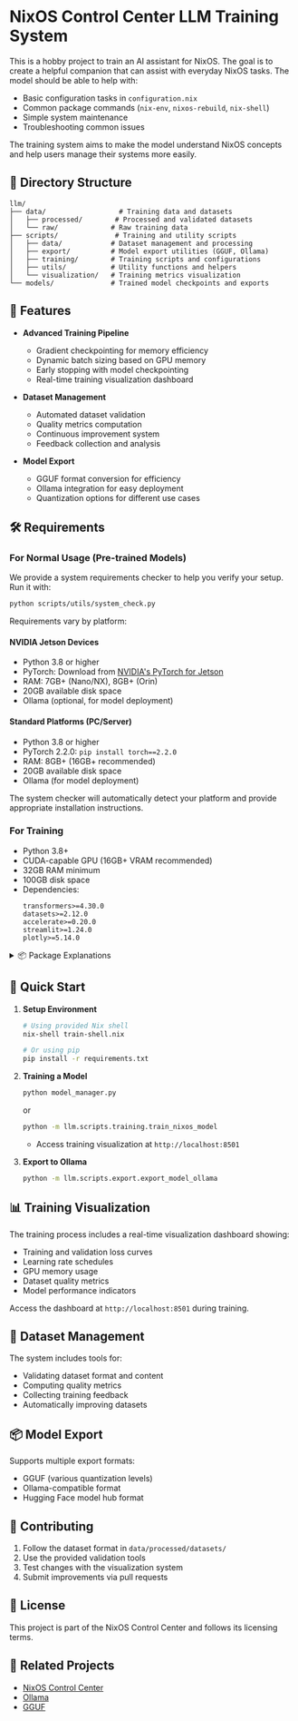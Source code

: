 # NixOS Control Center LLM Training System

This is a hobby project to train an AI assistant for NixOS. The goal is to create a helpful companion that can assist with everyday NixOS tasks. The model should be able to help with:

- Basic configuration tasks in `configuration.nix`
- Common package commands (`nix-env`, `nixos-rebuild`, `nix-shell`)
- Simple system maintenance
- Troubleshooting common issues

The training system aims to make the model understand NixOS concepts and help users manage their systems more easily.

## 📁 Directory Structure

```
llm/
├── data/                  # Training data and datasets
│   ├── processed/        # Processed and validated datasets
│   └── raw/             # Raw training data
├── scripts/              # Training and utility scripts
│   ├── data/            # Dataset management and processing
│   ├── export/          # Model export utilities (GGUF, Ollama)
│   ├── training/        # Training scripts and configurations
│   ├── utils/           # Utility functions and helpers
│   └── visualization/   # Training metrics visualization
└── models/              # Trained model checkpoints and exports
```

## 🚀 Features

- **Advanced Training Pipeline**
  - Gradient checkpointing for memory efficiency
  - Dynamic batch sizing based on GPU memory
  - Early stopping with model checkpointing
  - Real-time training visualization dashboard

- **Dataset Management**
  - Automated dataset validation
  - Quality metrics computation
  - Continuous improvement system
  - Feedback collection and analysis

- **Model Export**
  - GGUF format conversion for efficiency
  - Ollama integration for easy deployment
  - Quantization options for different use cases

## 🛠️ Requirements

### For Normal Usage (Pre-trained Models)

We provide a system requirements checker to help you verify your setup. Run it with:
```bash
python scripts/utils/system_check.py
```

Requirements vary by platform:

#### NVIDIA Jetson Devices
- Python 3.8 or higher
- PyTorch: Download from [NVIDIA's PyTorch for Jetson](https://developer.nvidia.com/embedded/downloads#?search=pytorch)
- RAM: 7GB+ (Nano/NX), 8GB+ (Orin)
- 20GB available disk space
- Ollama (optional, for model deployment)

#### Standard Platforms (PC/Server)
- Python 3.8 or higher
- PyTorch 2.2.0: `pip install torch==2.2.0`
- RAM: 8GB+ (16GB+ recommended)
- 20GB available disk space
- Ollama (for model deployment)

The system checker will automatically detect your platform and provide appropriate installation instructions.

### For Training
- Python 3.8+
- CUDA-capable GPU (16GB+ VRAM recommended)
- 32GB RAM minimum
- 100GB disk space
- Dependencies:
  ```
  transformers>=4.30.0
  datasets>=2.12.0
  accelerate>=0.20.0
  streamlit>=1.24.0
  plotly>=5.14.0
  ```

<details>
<summary>📦 Package Explanations</summary>

- **Core ML & Training:**
  <details>
  <summary>🤖 transformers>=4.40.0</summary>
  
  Hugging Face Transformers library providing pre-trained models (GPT, BERT, LLaMA, etc.) for NLP tasks like text generation, classification, and translation. Essential for our model architecture and training pipeline.
  </details>

  <details>
  <summary>🔥 torch>=2.2.0</summary>
  
  PyTorch deep learning framework. Provides the foundation for neural network training, GPU acceleration, and automatic differentiation.
  </details>

  <details>
  <summary>📊 datasets>=2.18.0</summary>
  
  Hugging Face Datasets library for efficient data loading, processing, and management of training datasets.
  </details>

  <details>
  <summary>🚀 accelerate>=0.27.0</summary>
  
  Hugging Face Accelerate for easy distributed training and mixed precision, making training faster and more memory efficient.
  </details>

- **Model & Data Management:**
  <details>
  <summary>🔄 huggingface-hub>=0.20.0</summary>
  
  Interface with Hugging Face's model hub for model sharing and version management.
  </details>

  <details>
  <summary>🦙 llama-cpp-python>=0.2.56</summary>
  
  Python bindings for llama.cpp, enabling efficient inference and quantization of LLaMA-based models.
  </details>

  <details>
  <summary>📈 psutil>=5.9.0</summary>
  
  System monitoring utilities for tracking CPU, memory, and GPU usage during training.
  </details>

- **Visualization & Monitoring:**
  <details>
  <summary>📊 streamlit>=1.29.0</summary>
  
  Creates interactive web dashboards for real-time training monitoring and model evaluation.
  </details>

  <details>
  <summary>📈 plotly>=5.18.0</summary>
  
  Interactive plotting library for visualizing training metrics and model performance.
  </details>

  <details>
  <summary>📉 pandas>=2.2.0</summary>
  
  Data manipulation and analysis library for processing training logs and metrics.
  </details>

- **Additional Utilities:**
  <details>
  <summary>☁️ wordcloud>=1.9.3</summary>
  
  Generates word clouds for visualizing token distributions and model vocabulary.
  </details>

  <details>
  <summary>🕸️ networkx>=3.2.1</summary>
  
  Graph theory library for analyzing and visualizing model architecture and attention patterns.
  </details>

  <details>
  <summary>📊 matplotlib>=3.8.2</summary>
  
  Basic plotting library for static visualizations and exports.
  </details>

  <details>
  <summary>🔑 PyGithub>=2.1.1</summary>
  
  GitHub API integration for dataset collection and version management.
  </details>

  <details>
  <summary>📝 PyYAML>=6.0.1</summary>
  
  YAML parser for configuration files and model settings.
  </details>

  <details>
  <summary>🌐 requests>=2.31.0</summary>
  
  HTTP library for API interactions and data downloads.
  </details>

  <details>
  <summary>❓ inquirer>=3.1.3</summary>
  
  Interactive command-line interface for training configuration and model management.
  </details>

</details>

## 🚦 Quick Start

1. **Setup Environment**
   ```bash
   # Using provided Nix shell
   nix-shell train-shell.nix
   
   # Or using pip
   pip install -r requirements.txt
   ```

2. **Training a Model**

   ```bash
   python model_manager.py
   ```
   or 

   ```bash
   python -m llm.scripts.training.train_nixos_model
   ```
   - Access training visualization at `http://localhost:8501`

3. **Export to Ollama**
   ```bash
   python -m llm.scripts.export.export_model_ollama
   ```

## 📊 Training Visualization

The training process includes a real-time visualization dashboard showing:
- Training and validation loss curves
- Learning rate schedules
- GPU memory usage
- Dataset quality metrics
- Model performance indicators

Access the dashboard at `http://localhost:8501` during training.

## 🔄 Dataset Management

The system includes tools for:
- Validating dataset format and content
- Computing quality metrics
- Collecting training feedback
- Automatically improving datasets

## 📦 Model Export

Supports multiple export formats:
- GGUF (various quantization levels)
- Ollama-compatible format
- Hugging Face model hub format

## 🤝 Contributing

1. Follow the dataset format in `data/processed/datasets/`
2. Use the provided validation tools
3. Test changes with the visualization system
4. Submit improvements via pull requests

## 📝 License

This project is part of the NixOS Control Center and follows its licensing terms.

## 🔗 Related Projects

- [NixOS Control Center](https://github.com/fr4iser90/NixOsControlCenter)
- [Ollama](https://github.com/ollama/ollama)
- [GGUF](https://github.com/ggerganov/ggml)